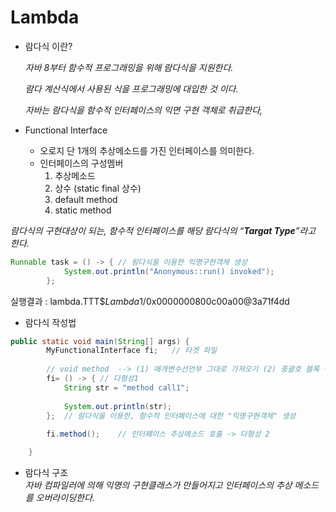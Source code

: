 # Lambda

- 람다식 이란?
    
    *자바 8부터 함수적 프로그래밍을 위해 람다식을 지원한다.*
    
    *람다 계산식에서 사용된 식을 프로그래밍에 대입한 것 이다.*
    
    *자바는 람다식을 함수적 인터페이스의 익면 구현 객체로 취급한다,*
    
- Functional Interface
    - 오로지 단 1개의 추상메소드를 가진 인터페이스를 의미한다.
    - 인터페이스의 구성멤버
        1. 추상메소드
        2. 상수 (static final 상수)
        3. default method
        4. static method
  
  
*람다식의 구현대상이 되는, 함수적 인터페이스를 해당 람다식의 “**Targat Type**”라고 한다.*

```java
Runnable task = () -> { // 람다식을 이용한 익명구현객체 생성
			System.out.println("Anonymous::run() invoked"); 
		};
```

실행결과 : lambda.TTT$$Lambda$1/0x0000000800c00a00@3a71f4dd

- 람다식 작성법

```java
public static void main(String[] args) {
		MyFunctionalInterface fi;   // 타겟 파일
		
		// void method  --> (1) 매개변수선언부 그대로 가져오기 (2) 중괄호 블록 생성
		fi= () -> { // 다형성1
			String str = "method call1";
			
			System.out.println(str);
		};	// 람다식을 이용한, 함수적 인터페이스에 대한 "익명구현객체" 생성
		
		fi.method();	// 인터페이스 추상메소드 호출 -> 다형성 2

	}
```

- 람다식 구조  
    _자바 컴파일러에 의해 익명의 구현클래스가 만들어지고 인터페이스의 추상 메소드를 오버라이딩한다._
